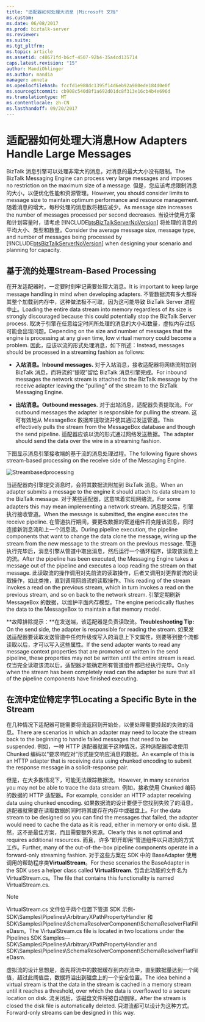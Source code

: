 ```yaml
---
title: "适配器如何处理大消息 |Microsoft 文档"
ms.custom: 
ms.date: 06/08/2017
ms.prod: biztalk-server
ms.reviewer: 
ms.suite: 
ms.tgt_pltfrm: 
ms.topic: article
ms.assetid: c48671fd-b6cf-4507-92b4-35a4cd135714
caps.latest.revision: "15"
author: MandiOhlinger
ms.author: mandia
manager: anneta
ms.openlocfilehash: fccfd1e988dc1395f14d6eb92a980ede184d0e0f
ms.sourcegitcommit: cb908c540d8f1a692d01dc8f313e16cb4b4e696d
ms.translationtype: MT
ms.contentlocale: zh-CN
ms.lasthandoff: 09/20/2017
---
```

# <a name="how-adapters-handle-large-messages"></a><span data-ttu-id="b0b9d-102">适配器如何处理大消息</span><span class="sxs-lookup"><span data-stu-id="b0b9d-102">How Adapters Handle Large Messages</span></span>
<span data-ttu-id="b0b9d-103">BizTalk 消息引擎可以处理非常大的消息，对消息的最大大小没有限制。</span><span class="sxs-lookup"><span data-stu-id="b0b9d-103">The BizTalk Messaging Engine can process very large messages and imposes no restriction on the maximum size of a message.</span></span> <span data-ttu-id="b0b9d-104">但是，您应该考虑限制消息的大小，以便优化性能和资源管理。</span><span class="sxs-lookup"><span data-stu-id="b0b9d-104">However, you should consider limits to message size to maintain optimum performance and resource management.</span></span> <span data-ttu-id="b0b9d-105">随着消息的增大，每秒处理的消息数将相应减少。</span><span class="sxs-lookup"><span data-stu-id="b0b9d-105">As message size increases the number of messages processed per second decreases.</span></span> <span data-ttu-id="b0b9d-106">当设计使用方案和计划容量时，请考虑 [!INCLUDE[btsBizTalkServerNoVersion](../includes/btsbiztalkservernoversion-md.md)] 将处理的消息的平均大小、类型和数量。</span><span class="sxs-lookup"><span data-stu-id="b0b9d-106">Consider the average message size, message type, and number of messages being processed by [!INCLUDE[btsBizTalkServerNoVersion](../includes/btsbiztalkservernoversion-md.md)] when designing your scenario and planning for capacity.</span></span>  
  
## <a name="stream-based-processing"></a><span data-ttu-id="b0b9d-107">基于流的处理</span><span class="sxs-lookup"><span data-stu-id="b0b9d-107">Stream-Based Processing</span></span>  
 <span data-ttu-id="b0b9d-108">在开发适配器时，一定要时刻牢记需要处理大消息。</span><span class="sxs-lookup"><span data-stu-id="b0b9d-108">It is important to keep large message handling in mind when developing adapters.</span></span> <span data-ttu-id="b0b9d-109">不管数据流有多大都将其整个加载到内存中，这种做法极不可取，因为这可能导致 BizTalk Server 进程中止。</span><span class="sxs-lookup"><span data-stu-id="b0b9d-109">Loading the entire data stream into memory regardless of its size is strongly discouraged because this could potentially stop the BizTalk Server process.</span></span> <span data-ttu-id="b0b9d-110">取决于引擎在任意给定时间所处理的消息的大小和数量，虚拟内存过低可能会出现问题。</span><span class="sxs-lookup"><span data-stu-id="b0b9d-110">Depending on the size and number of messages that the engine is processing at any given time, low virtual memory could become a problem.</span></span> <span data-ttu-id="b0b9d-111">因此，应该以流的形式处理消息，如下所述：</span><span class="sxs-lookup"><span data-stu-id="b0b9d-111">Instead, messages should be processed in a streaming fashion as follows:</span></span>  
  
-   <span data-ttu-id="b0b9d-112">**入站消息。**</span><span class="sxs-lookup"><span data-stu-id="b0b9d-112">**Inbound messages.**</span></span> <span data-ttu-id="b0b9d-113">对于入站消息，接收适配器将网络流附加到 BizTalk 消息，而将流的“提取”留给 BizTalk 消息引擎完成。</span><span class="sxs-lookup"><span data-stu-id="b0b9d-113">For inbound messages the network stream is attached to the BizTalk message by the receive adapter leaving the "pulling" of the stream to the BizTalk Messaging Engine.</span></span>  
  
-   <span data-ttu-id="b0b9d-114">**出站消息。**</span><span class="sxs-lookup"><span data-stu-id="b0b9d-114">**Outbound messages.**</span></span> <span data-ttu-id="b0b9d-115">对于出站消息，适配器负责提取流。</span><span class="sxs-lookup"><span data-stu-id="b0b9d-115">For outbound messages the adapter is responsible for pulling the stream.</span></span> <span data-ttu-id="b0b9d-116">这可有效地从 MessageBox 数据库提取流并使其通过发送管道。</span><span class="sxs-lookup"><span data-stu-id="b0b9d-116">This effectively pulls the stream from the MessageBox database and though the send pipeline.</span></span> <span data-ttu-id="b0b9d-117">适配器应该以流的形式通过网络发送数据。</span><span class="sxs-lookup"><span data-stu-id="b0b9d-117">The adapter should send the data over the wire in a streaming fashion.</span></span>  
  
 <span data-ttu-id="b0b9d-118">下图显示消息引擎接收端的基于流的消息处理过程。</span><span class="sxs-lookup"><span data-stu-id="b0b9d-118">The following figure shows stream-based processing on the receive side of the Messaging Engine.</span></span>  
  
 ![](../core/media/streambasedprocessing.gif "Streambasedprocessing")  
  
 <span data-ttu-id="b0b9d-119">当适配器向引擎提交消息时，会将其数据流附加到 BizTalk 消息。</span><span class="sxs-lookup"><span data-stu-id="b0b9d-119">When an adapter submits a message to the engine it should attach its data stream to the BizTalk message.</span></span> <span data-ttu-id="b0b9d-120">对于某些适配器，这意味着实现网络流。</span><span class="sxs-lookup"><span data-stu-id="b0b9d-120">For some adapters this may mean implementing a network stream.</span></span> <span data-ttu-id="b0b9d-121">消息提交后，引擎执行接收管道。</span><span class="sxs-lookup"><span data-stu-id="b0b9d-121">When the message is submitted, the engine executes the receive pipeline.</span></span> <span data-ttu-id="b0b9d-122">在管道执行期间，要更改数据的管道组件将克隆该消息，同时连接新消息流和上一个消息流。</span><span class="sxs-lookup"><span data-stu-id="b0b9d-122">During pipeline execution, the pipeline components that want to change the data clone the message, wiring up the stream from the new message to the stream on the previous message.</span></span> <span data-ttu-id="b0b9d-123">管道执行完毕后，消息引擎从管道中取出消息，然后运行一个循环程序，读取该消息上的流。</span><span class="sxs-lookup"><span data-stu-id="b0b9d-123">After the pipeline has been executed, the Messaging Engine takes a message out of the pipeline and executes a loop reading the stream on that message.</span></span> <span data-ttu-id="b0b9d-124">此读取流的操作调用对先前流的读取操作，后者又调用对更靠前流的读取操作，如此类推，直到调用网络流的读取操作。</span><span class="sxs-lookup"><span data-stu-id="b0b9d-124">This reading of the stream invokes a read on the previous stream, which in turn invokes a read on the previous stream, and so on back to the network stream.</span></span> <span data-ttu-id="b0b9d-125">引擎定期刷新 MessageBox 的数据，以维护平面内存模型。</span><span class="sxs-lookup"><span data-stu-id="b0b9d-125">The engine periodically flushes the data to the MessageBox to maintain a flat memory model.</span></span>  
  
 <span data-ttu-id="b0b9d-126">**故障排除提示：**在发送端，该适配器是负责读取流。</span><span class="sxs-lookup"><span data-stu-id="b0b9d-126">**Troubleshooting Tip:** On the send side, the adapter is responsible for reading the stream.</span></span> <span data-ttu-id="b0b9d-127">如果发送适配器要读取发送管道中任何升级或写入的消息上下文属性，则要等到整个流都读取以后，才可以写入这些属性。</span><span class="sxs-lookup"><span data-stu-id="b0b9d-127">If the send adapter wants to read any message context properties that are promoted or written in the send pipeline, these properties may not be written until the entire stream is read.</span></span> <span data-ttu-id="b0b9d-128">仅当完全读取该流以后，适配器才能确定所有管道组件都已经执行完毕。</span><span class="sxs-lookup"><span data-stu-id="b0b9d-128">Only when the stream has been completely read can the adapter be sure that all of the pipeline components have finished executing.</span></span>  
  
## <a name="locating-a-specific-byte-in-the-stream"></a><span data-ttu-id="b0b9d-129">在流中定位特定字节</span><span class="sxs-lookup"><span data-stu-id="b0b9d-129">Locating a Specific Byte in the Stream</span></span>  
 <span data-ttu-id="b0b9d-130">在几种情况下适配器可能需要将流返回到开始处，以便处理需要挂起的失败的消息。</span><span class="sxs-lookup"><span data-stu-id="b0b9d-130">There are scenarios in which an adapter may need to locate the stream back to the beginning to handle failed messages that need to be suspended.</span></span> <span data-ttu-id="b0b9d-131">例如，一种 HTTP 适配器就属于这种情况，这种适配器接收使用 Chunked 编码以“要求响应对”形式提交响应消息的数据。</span><span class="sxs-lookup"><span data-stu-id="b0b9d-131">An example of this is an HTTP adapter that is receiving data using chunked encoding to submit the response message in a solicit-response pair.</span></span>  
  
 <span data-ttu-id="b0b9d-132">但是，在大多数情况下，可能无法跟踪数据流。</span><span class="sxs-lookup"><span data-stu-id="b0b9d-132">However, in many scenarios you may not be able to trace the data stream.</span></span> <span data-ttu-id="b0b9d-133">例如，接收使用 Chunked 编码的数据的 HTTP 适配器。</span><span class="sxs-lookup"><span data-stu-id="b0b9d-133">For example, consider an HTTP adapter receiving data using chunked encoding.</span></span> <span data-ttu-id="b0b9d-134">如果数据流的设计要便于您找到失败了的消息，适配器就需要在读取数据的同时将其缓存在内存中或磁盘上。</span><span class="sxs-lookup"><span data-stu-id="b0b9d-134">For the data stream to be designed so you can find the messages that failed, the adapter would need to cache the data as it is read, either in memory or onto disk.</span></span> <span data-ttu-id="b0b9d-135">显然，这不是最佳方案，而且需要额外资源。</span><span class="sxs-lookup"><span data-stu-id="b0b9d-135">Clearly this is not optimal and requires additional resources.</span></span> <span data-ttu-id="b0b9d-136">而且，许多“即开即用”管道组件以只进流的方式工作。</span><span class="sxs-lookup"><span data-stu-id="b0b9d-136">Further, many of the out-of-the-box pipeline components operate in a forward-only streaming fashion.</span></span> <span data-ttu-id="b0b9d-137">对于这些方案在 SDK 中的 BaseAdapter 使用调用的帮助程序类**VirtualStream**。</span><span class="sxs-lookup"><span data-stu-id="b0b9d-137">For these scenarios the BaseAdapter in the SDK uses a helper class called **VirtualStream**.</span></span> <span data-ttu-id="b0b9d-138">包含此功能的文件名为 VirtualStream.cs。</span><span class="sxs-lookup"><span data-stu-id="b0b9d-138">The file that contains this functionality is named VirtualStream.cs.</span></span>  
  
> [!NOTE]
>  <span data-ttu-id="b0b9d-139">VirtualStream.cs 文件位于两个位置下管道 SDK 示例-SDK\Samples\Pipelines\ArbitraryXPathPropertyHandler 和 SDK\Samples\Pipelines\SchemaResolverComponent\SchemaResolverFlatFileDasm。</span><span class="sxs-lookup"><span data-stu-id="b0b9d-139">The VirtualStream.cs file is located in two locations under the Pipelines SDK Samples—SDK\Samples\Pipelines\ArbitraryXPathPropertyHandler and SDK\Samples\Pipelines\SchemaResolverComponent\SchemaResolverFlatFileDasm.</span></span>  
  
 <span data-ttu-id="b0b9d-140">虚拟流的设计思想是，首先将流中的数据缓存到内存流中，直到数据量达到一个阈值，超过此阈值后，数据将溢出到磁盘上的一个安全位置。</span><span class="sxs-lookup"><span data-stu-id="b0b9d-140">The idea behind a virtual stream is that the data in the stream is cached in a memory stream until it reaches a threshold, over which the data is overflowed to a secure location on disk.</span></span> <span data-ttu-id="b0b9d-141">流关闭后，该磁盘文件将被自动删除。</span><span class="sxs-lookup"><span data-stu-id="b0b9d-141">After the stream is closed the disk file is automatically deleted.</span></span> <span data-ttu-id="b0b9d-142">只进流都可以设计为这种方式。</span><span class="sxs-lookup"><span data-stu-id="b0b9d-142">Forward-only streams can be designed in this way.</span></span>